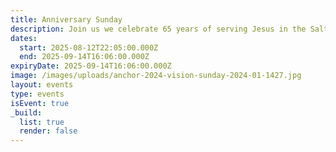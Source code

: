 ```yaml
---
title: Anniversary Sunday
description: Join us we celebrate 65 years of serving Jesus in the Salt Lake Valley!
dates:
  start: 2025-08-12T22:05:00.000Z
  end: 2025-09-14T16:06:00.000Z
expiryDate: 2025-09-14T16:06:00.000Z
image: /images/uploads/anchor-2024-vision-sunday-2024-01-1427.jpg
layout: events
type: events
isEvent: true
_build:
  list: true
  render: false
---
```

